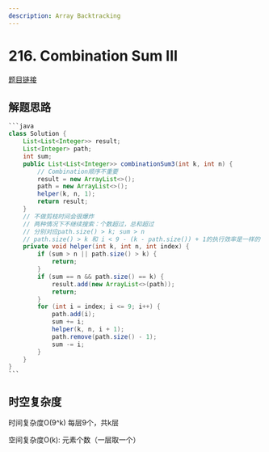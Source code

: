 ```yaml
---
description: Array Backtracking
---
```


# 216. Combination Sum III

[题目链接](https://leetcode.com/problems/combination-sum-iii/description/)

## 解题思路

````java
```java
class Solution {
    List<List<Integer>> result;
    List<Integer> path;
    int sum;
    public List<List<Integer>> combinationSum3(int k, int n) {
        // Combination顺序不重要
        result = new ArrayList<>();
        path = new ArrayList<>();
        helper(k, n, 1);
        return result;
    }
    // 不做剪枝时间会很爆炸
    // 两种情况下不继续搜索：个数超过，总和超过
    // 分别对应path.size() > k; sum > n
    // path.size() > k 和 i < 9 - (k - path.size()) + 1的执行效率是一样的
    private void helper(int k, int n, int index) {
        if (sum > n || path.size() > k) {
            return;
        }
        if (sum == n && path.size() == k) {
            result.add(new ArrayList<>(path));
            return;
        }
        for (int i = index; i <= 9; i++) {
            path.add(i);
            sum += i;
            helper(k, n, i + 1);
            path.remove(path.size() - 1);
            sum -= i;
        }
    }
}
```
````

## 时空复杂度

时间复杂度O(9^k) 每层9个，共k层

空间复杂度O(k): 元素个数（一层取一个）

